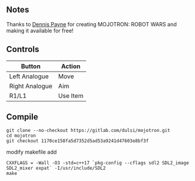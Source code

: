 ## Notes
Thanks to [Dennis Payne](https://gitlab.com/dulsi/mojotron) for creating MOJOTRON: ROBOT WARS and making it available for free! 
 
## Controls

| Button | Action |
|--|--| 
|Left Analogue| Move|
|Right Analogue| Aim|
|R1/L1| Use Item|


## Compile

```shell
git clone --no-checkout https://gitlab.com/dulsi/mojotron.git
cd mojotron
git checkout 1170ce158fa5d7352d5ad53a9241d47603e8bf3f
```
modify makefile add 
```
CXXFLAGS = -Wall -O3 -std=c++17 `pkg-config --cflags sdl2 SDL2_image SDL2_mixer expat` -I/usr/include/SDL2
make
```